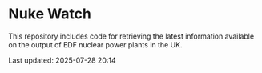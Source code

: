 # Nuke Watch

This repository includes code for retrieving the latest information available on the output of EDF nuclear power plants in the UK.

Last updated: 2025-07-28 20:14